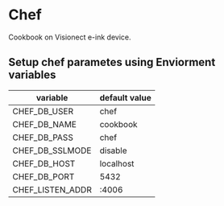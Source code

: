 # Chef

Cookbook on Visionect e-ink device. 

## Setup chef parametes using  Enviorment variables

 | variable         | default value |
 |------------------|---------------|
 | CHEF_DB_USER     | chef          |
 | CHEF_DB_NAME     | cookbook      |
 | CHEF_DB_PASS     | chef          |
 | CHEF_DB_SSLMODE  | disable       |
 | CHEF_DB_HOST     | localhost     |
 | CHEF_DB_PORT     | 5432          |
 | CHEF_LISTEN_ADDR | :4006         |
